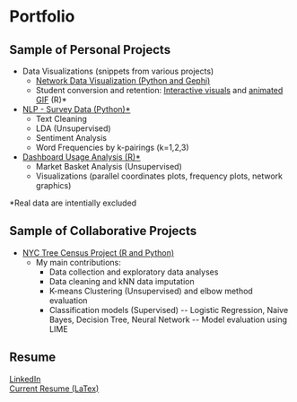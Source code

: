 # Portfolio

## Sample of Personal Projects
- Data Visualizations (snippets from various projects)
    - [Network Data Visualization (Python and Gephi)](https://github.com/ElizabethSeidle/Portfolio/tree/master/Network%20Graphic)
    - Student conversion and retention: [Interactive visuals](OtherProjects/Visuals_Students_Dummy_Data.ipynb) and [animated GIF](OtherProjects/funnel_Gif.gif) (R)*
- [NLP - Survey Data (Python)*](OtherProjects/NLP_workfromhome.ipynb)
    - Text Cleaning
    - LDA (Unsupervised)
    - Sentiment Analysis
    - Word Frequencies by k-pairings (k=1,2,3)
- [Dashboard Usage Analysis (R)*](OtherProjects/Apriori_MBA)
    - Market Basket Analysis (Unsupervised)
    - Visualizations (parallel coordinates plots, frequency plots, network graphics)
   
*Real data are intentially excluded

## Sample of Collaborative Projects
- [NYC Tree Census Project (R and Python)](https://github.com/kbfoerster/nyctrees)
    - My main contributions:
        - Data collection and exploratory data analyses
        - Data cleaning and kNN data imputation
        - K-means Clustering (Unsupervised) and elbow method evaluation
        - Classification models (Supervised)
            -- Logistic Regression, Naive Bayes, Decision Tree, Neural Network
            -- Model evaluation using LIME

## Resume
[LinkedIn](https://www.linkedin.com/in/elizabeth-seidle/) <br/>
[Current Resume (LaTex)](OtherProjects/Latex_Seidle_Resume_2020.png)
<br/>
